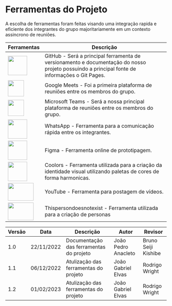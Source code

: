 # Ferramentas do Projeto

A escolha de ferramentas foram feitas visando uma integração rapida e eficiente dos integrantes do grupo majoritariamente em um contexto assincrono de reuniões.

| Ferramentas                                                                                                                                                                                     | Descrição                                                                                                                                     |
| ----------------------------------------------------------------------------------------------------------------------------------------------------------------------------------------------- | --------------------------------------------------------------------------------------------------------------------------------------------- |
| <img src="https://user-images.githubusercontent.com/71887485/206041827-639fe8af-0b9c-4d45-8e0e-ddb56ae20980.png" height= 60 width=60>                                                           | GitHub - Será a principal ferramenta de versionamento e documentação do nosso projeto possuindo a principal fonte de informações o Git Pages. |
| <img src="https://logodownload.org/wp-content/uploads/2021/06/google-meet-logo-6.png" height= 50 width=50>                                                                                      | Google Meets - Foi a primeira plataforma de reuniões entre os membros do grupo.                                                       |
| <img src="https://logodownload.org/wp-content/uploads/2021/08/microsoft-teams-logo-1.png" height= 50 width=50>                                                                                      | Microsoft Teams - Será a nossa principal plataforma de reuniões entre os membros do grupo.                                                       |
| <img src="https://user-images.githubusercontent.com/71887485/206040900-84802128-c8b1-4bbc-9abd-46cc5ac81dff.png" height= 60 width=60>                                                           | WhatsApp - Ferramenta para a comunicação rápida entre os integrantes.                                                                         |
| <img src="https://assets.asana.biz/transform/ba9b63a3-f255-4088-b5fe-14ab4628f50b/logo-app-figma" height= 60 width=60>                                                                          | Figma - Ferramenta online de prototipagem.                                                                                                    |
| <img src="https://user-images.githubusercontent.com/71887485/206042476-05a2ba67-b728-4c31-8c35-9e4f6c8f2c76.png" height= 60 width=60>                                                           | Coolors - Ferramenta utilizada para a criação da identidade visual utilizando paletas de cores de forma harmonicas.                           |
| <img src="https://www.freepnglogos.com/uploads/youtube-play-red-logo-png-transparent-background-6.png" height= 55 width=80>                                                                     | YouTube - Ferramenta para postagem de vídeos.                                                                                                 |
| <img src="https://images.squarespace-cdn.com/content/v1/5e2a35351d908a4debad4520/1589299215075-ALVMQ6BDJBMAW6XH36K5/3862EC67-C90D-4BBD-88F5-8BCD698AED41.JPG?format=1000w" height= 55 width=80> | Thispersondoesnotexist - Ferramenta utilizada para a criação de personas                                                                      |

| Versão | Data       | Descrição                               | Autor               | Revisor             |
| ------ | ---------- | --------------------------------------- | ------------------- | ------------------- |
| 1.0    | 22/11/2022 | Documentação das ferramentas do projeto | João Pedro Anacleto | Bruno Seiji Kishibe |
| 1.1    | 06/12/2022 | Atulização das ferramentas do projeto   | João Gabriel Elvas  | Rodrigo Wright      |
| 1.2    | 01/02/2023 | Atulização das ferramentas do projeto   | João Gabriel Elvas  | Rodrigo Wright      |
